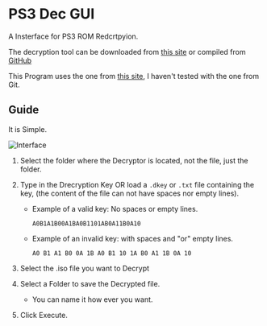 # PS3 Dec GUI

A Insterface for PS3 ROM Redcrtpyion.


The decryption tool can be downloaded from [this site](https://www.romhacking.net/utilities/1456/)
or
compiled from [GitHub](https://github.com/al3xtjames/PS3Dec)

This Program uses the one from [this site](https://www.romhacking.net/utilities/1456/), I haven't tested with the one from Git.


## Guide

It is Simple.

![Interface](https://github.com/elythron/PS3-Dec-GUI/assets/117151106/ddda934b-48e2-4dd0-b76c-722eb8f345d4)



1. Select the folder where the Decryptor is located, not the file, just the folder.

2. Type in the Drecryption Key OR load a `.dkey` or `.txt` file containing the key, (the content of the file can not have spaces nor empty lines).
     - Example of a valid key: No spaces or empty lines.
       
        `A0B1A1B00A1BA0B1101AB0A11B0A10`
       
     - Example of an invalid key: with spaces and "or" empty lines.
       
        `A0 B1 A1 B0 0A 1B A0 B1 10 1A B0 A1 1B 0A 10`
3. Select the .iso file you want to Decrypt

4. Select a Folder to save the Decrypted file.
   - You can name it how ever you want.

5. Click Execute.

